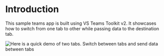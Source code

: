 # Introduction
This sample teams app is built using VS Teams Toolkit v2. It showcases how to switch from one tab to other while passing data to the destination tab. 

![Here is a quick demo of two tabs. Switch between tabs and send data between tabs](https://user-images.githubusercontent.com/2417337/138160486-680c12e9-58d4-4bad-b284-1f4ec5d11427.gif)
